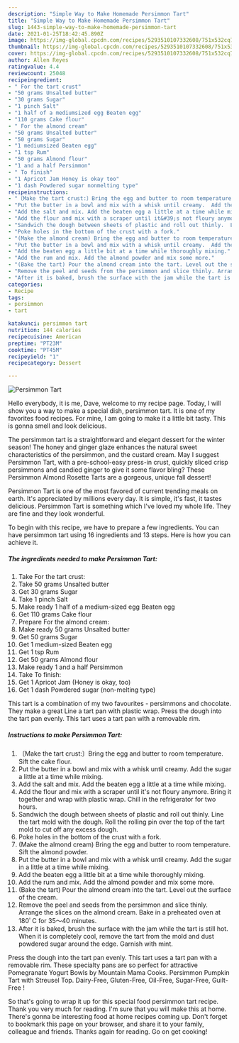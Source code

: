 ```yaml
---
description: "Simple Way to Make Homemade Persimmon Tart"
title: "Simple Way to Make Homemade Persimmon Tart"
slug: 1443-simple-way-to-make-homemade-persimmon-tart
date: 2021-01-25T18:42:45.890Z
image: https://img-global.cpcdn.com/recipes/5293510107332608/751x532cq70/persimmon-tart-recipe-main-photo.jpg
thumbnail: https://img-global.cpcdn.com/recipes/5293510107332608/751x532cq70/persimmon-tart-recipe-main-photo.jpg
cover: https://img-global.cpcdn.com/recipes/5293510107332608/751x532cq70/persimmon-tart-recipe-main-photo.jpg
author: Allen Reyes
ratingvalue: 4.4
reviewcount: 25048
recipeingredient:
- " For the tart crust"
- "50 grams Unsalted butter"
- "30 grams Sugar"
- "1 pinch Salt"
- "1 half of a mediumsized egg Beaten egg"
- "110 grams Cake flour"
- " For the almond cream"
- "50 grams Unsalted butter"
- "50 grams Sugar"
- "1 mediumsized Beaten egg"
- "1 tsp Rum"
- "50 grams Almond flour"
- "1 and a half Persimmon"
- " To finish"
- "1 Apricot Jam Honey is okay too"
- "1 dash Powdered sugar nonmelting type"
recipeinstructions:
- "〔Make the tart crust:〕Bring the egg and butter to room temperature. Sift the cake flour."
- "Put the butter in a bowl and mix with a whisk until creamy.  Add the sugar  a little at a time while mixing."
- "Add the salt and mix. Add the beaten egg a little at a time while mixing."
- "Add the flour and mix with a scraper until it&#39;s not floury anymore.  Bring it together and wrap with plastic wrap.  Chill in the refrigerator for two hours."
- "Sandwich the dough between sheets of plastic and roll out thinly.  Line the tart mold with the dough. Roll the rolling pin over the top of the tart mold to cut off any excess dough."
- "Poke holes in the bottom of the crust with a fork."
- "(Make the almond cream) Bring the egg and butter to room temperature. Sift the almond powder."
- "Put the butter in a bowl and mix with a whisk until creamy.  Add the sugar in a little at a time while mixing."
- "Add the beaten egg a little bit at a time while thoroughly mixing."
- "Add the rum and mix. Add the almond powder and mix some more."
- "(Bake the tart) Pour the almond cream into the tart. Level out the surface of the cream."
- "Remove the peel and seeds from the persimmon and slice thinly. Arrange the slices on the almond cream. Bake in a preheated oven at 180ﾟC for 35～40 minutes."
- "After it is baked, brush the surface with the jam while the tart is still hot. When it is completely cool, remove the tart from the mold and dust powdered sugar around the edge.  Garnish with mint."
categories:
- Recipe
tags:
- persimmon
- tart

katakunci: persimmon tart 
nutrition: 144 calories
recipecuisine: American
preptime: "PT23M"
cooktime: "PT45M"
recipeyield: "1"
recipecategory: Dessert

---
```



![Persimmon Tart](https://img-global.cpcdn.com/recipes/5293510107332608/751x532cq70/persimmon-tart-recipe-main-photo.jpg)

Hello everybody, it is me, Dave, welcome to my recipe page. Today, I will show you a way to make a special dish, persimmon tart. It is one of my favorites food recipes. For mine, I am going to make it a little bit tasty. This is gonna smell and look delicious.

The persimmon tart is a straightforward and elegant dessert for the winter season! The honey and ginger glaze enhances the natural sweet characteristics of the persimmon, and the custard cream. May I suggest Persimmon Tart, with a pre-school-easy press-in crust, quickly sliced crisp persimmons and candied ginger to give it some flavor bling? These Persimmon Almond Rosette Tarts are a gorgeous, unique fall dessert!

Persimmon Tart is one of the most favored of current trending meals on earth. It's appreciated by millions every day. It is simple, it's fast, it tastes delicious. Persimmon Tart is something which I've loved my whole life. They are fine and they look wonderful.


To begin with this recipe, we have to prepare a few ingredients. You can have persimmon tart using 16 ingredients and 13 steps. Here is how you can achieve it.

<!--inarticleads1-->

##### The ingredients needed to make Persimmon Tart:

1. Take  For the tart crust:
1. Take 50 grams Unsalted butter
1. Get 30 grams Sugar
1. Take 1 pinch Salt
1. Make ready 1 half of a medium-sized egg Beaten egg
1. Get 110 grams Cake flour
1. Prepare  For the almond cream:
1. Make ready 50 grams Unsalted butter
1. Get 50 grams Sugar
1. Get 1 medium-sized Beaten egg
1. Get 1 tsp Rum
1. Get 50 grams Almond flour
1. Make ready 1 and a half Persimmon
1. Take  To finish:
1. Get 1 Apricot Jam (Honey is okay, too)
1. Get 1 dash Powdered sugar (non-melting type)


This tart is a combination of my two favourites - persimmons and chocolate. They make a great Line a tart pan with plastic wrap. Press the dough into the tart pan evenly. This tart uses a tart pan with a removable rim. 

<!--inarticleads2-->

##### Instructions to make Persimmon Tart:

1. 〔Make the tart crust:〕Bring the egg and butter to room temperature. Sift the cake flour.
1. Put the butter in a bowl and mix with a whisk until creamy.  Add the sugar  a little at a time while mixing.
1. Add the salt and mix. Add the beaten egg a little at a time while mixing.
1. Add the flour and mix with a scraper until it&#39;s not floury anymore.  Bring it together and wrap with plastic wrap.  Chill in the refrigerator for two hours.
1. Sandwich the dough between sheets of plastic and roll out thinly.  Line the tart mold with the dough. Roll the rolling pin over the top of the tart mold to cut off any excess dough.
1. Poke holes in the bottom of the crust with a fork.
1. (Make the almond cream) Bring the egg and butter to room temperature. Sift the almond powder.
1. Put the butter in a bowl and mix with a whisk until creamy.  Add the sugar in a little at a time while mixing.
1. Add the beaten egg a little bit at a time while thoroughly mixing.
1. Add the rum and mix. Add the almond powder and mix some more.
1. (Bake the tart) Pour the almond cream into the tart. Level out the surface of the cream.
1. Remove the peel and seeds from the persimmon and slice thinly. Arrange the slices on the almond cream. Bake in a preheated oven at 180ﾟC for 35～40 minutes.
1. After it is baked, brush the surface with the jam while the tart is still hot. When it is completely cool, remove the tart from the mold and dust powdered sugar around the edge.  Garnish with mint.


Press the dough into the tart pan evenly. This tart uses a tart pan with a removable rim. These specialty pans are so perfect for attractive Pomegranate Yogurt Bowls by Mountain Mama Cooks. Persimmon Pumpkin Tart with Streusel Top. Dairy-Free, Gluten-Free, Oil-Free, Sugar-Free, Guilt-Free ! 

So that's going to wrap it up for this special food persimmon tart recipe. Thank you very much for reading. I'm sure that you will make this at home. There's gonna be interesting food at home recipes coming up. Don't forget to bookmark this page on your browser, and share it to your family, colleague and friends. Thanks again for reading. Go on get cooking!
